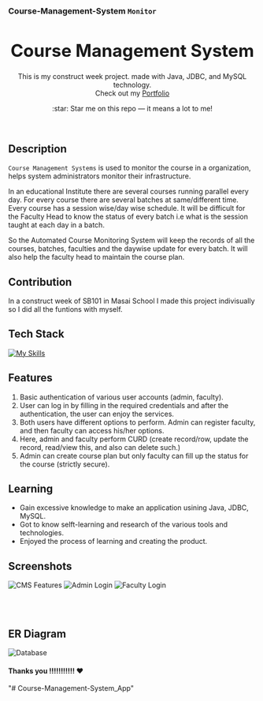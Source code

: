 ### Course-Management-System `Monitor`
 
<h1 align="center" style="font-size:35px">
  <b>Course Management System</b>
</h1>
<p align="center">
  This is my construct week project. made with Java, JDBC, and MySQL technology.
  <br/>
  Check out my <a href="https://mrvivek30.github.io/" target="_blank">Portfolio</a>
</p>

<p align="center">
  :star: Star me on this repo — it means a lot to me!
</p>

<br/>


## Description

`Course Management Systems` is used to monitor the course in a organization, helps system administrators monitor their infrastructure.

In an educational Institute there are several courses running parallel every day. For every course there are several batches at same/different time. Every course has a session wise/day wise schedule. It will be difficult for the Faculty Head to know the status of every batch i.e what is the session taught at each day in a batch.

So the Automated Course Monitoring System will keep the records of all the courses, batches, faculties and the daywise update for every batch. It will also help the faculty head to maintain the course plan.

## Contribution

In a construct week of SB101 in Masai School I made this project indivisually so I did all the funtions with myself.

## Tech Stack

[![My Skills](https://skillicons.dev/icons?i=java,mysql,github,git)]()
## Features

1. Basic authentication of various user accounts (admin, faculty).
2. User can log in by filling in the required credentials and after the authentication, the user can enjoy the services.
3. Both users have different options to perform. Admin can register faculty, and then faculty can access his/her options.
4. Here, admin and faculty perform CURD (create record/row, update the record, read/view this, and also can delete such.)
5. Admin can create course plan but only faculty can fill up the status for the course (strictly secure).

## Learning

- Gain excessive knowledge to make an application usining Java, JDBC, MySQL.
- Got to know selft-learning and research of the various tools and technologies.
- Enjoyed the process of learning and creating the product.

## Screenshots

![CMS Features](https://user-images.githubusercontent.com/112366187/236828010-80c2b429-44ec-472c-a615-9d4870746ef7.png)
![Admin Login](https://user-images.githubusercontent.com/112366187/236828149-18c92002-37b1-4ff5-b2d1-8e2bc6875fbd.png)
![Faculty Login](https://user-images.githubusercontent.com/112366187/236828270-b6b6b534-6e11-4b1c-8c4f-e27744bbdfa8.png)


<br/><br/>

## ER Diagram
![Database](https://user-images.githubusercontent.com/88590770/209419663-0ef09bf8-83d7-483a-9367-e4723aa668b5.jpg)



#### Thanks you !!!!!!!!!!! ❤️
"# Course-Management-System_App" 

